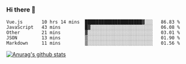 ### Hi there 👋



<!--
**webB1an/webB1an** is a ✨ _special_ ✨ repository because its `README.md` (this file) appears on your GitHub profile.

Here are some ideas to get you started:

- 🔭 I’m currently working on ...
- 🌱 I’m currently learning ...
- 👯 I’m looking to collaborate on ...
- 🤔 I’m looking for help with ...
- 💬 Ask me about ...
- 📫 How to reach me: ...
- 😄 Pronouns: ...
- ⚡ Fun fact: ...
-->

<!--START_SECTION:waka-->

```text
Vue.js       10 hrs 14 mins  █████████████████████▓░░░   86.83 %
JavaScript   43 mins         █▓░░░░░░░░░░░░░░░░░░░░░░░   06.08 %
Other        21 mins         ▓░░░░░░░░░░░░░░░░░░░░░░░░   03.01 %
JSON         13 mins         ▒░░░░░░░░░░░░░░░░░░░░░░░░   01.90 %
Markdown     11 mins         ▒░░░░░░░░░░░░░░░░░░░░░░░░   01.56 %
```

<!--END_SECTION:waka-->


[![Anurag's github stats](https://github-readme-stats.vercel.app/api?username=webB1an&show_icons=true&theme=radical)](https://github.com/anuraghazra/github-readme-stats)


